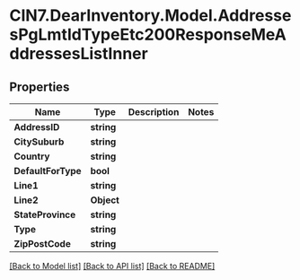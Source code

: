 # CIN7.DearInventory.Model.AddressesPgLmtIdTypeEtc200ResponseMeAddressesListInner

## Properties

| Name               | Type       | Description | Notes |
| ------------------ | ---------- | ----------- | ----- |
| **AddressID**      | **string** |             |
| **CitySuburb**     | **string** |             |
| **Country**        | **string** |             |
| **DefaultForType** | **bool**   |             |
| **Line1**          | **string** |             |
| **Line2**          | **Object** |             |
| **StateProvince**  | **string** |             |
| **Type**           | **string** |             |
| **ZipPostCode**    | **string** |             |

[[Back to Model list]](../README.md#documentation-for-models) [[Back to API list]](../README.md#documentation-for-api-endpoints) [[Back to README]](../README.md)

